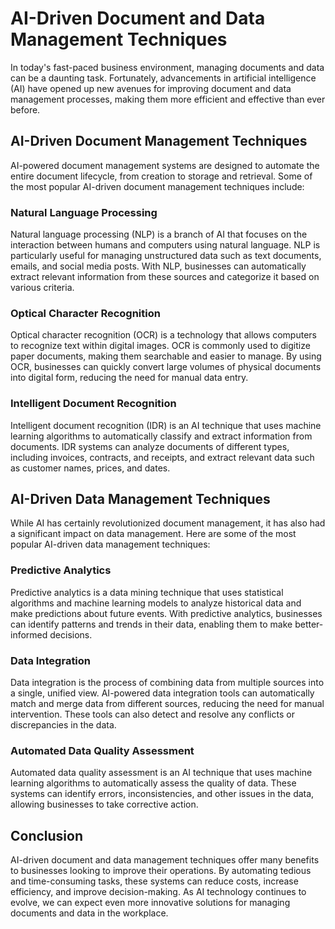 AI-Driven Document and Data Management Techniques
============================================================================================================

In today's fast-paced business environment, managing documents and data can be a daunting task. Fortunately, advancements in artificial intelligence (AI) have opened up new avenues for improving document and data management processes, making them more efficient and effective than ever before.

AI-Driven Document Management Techniques
----------------------------------------

AI-powered document management systems are designed to automate the entire document lifecycle, from creation to storage and retrieval. Some of the most popular AI-driven document management techniques include:

### Natural Language Processing

Natural language processing (NLP) is a branch of AI that focuses on the interaction between humans and computers using natural language. NLP is particularly useful for managing unstructured data such as text documents, emails, and social media posts. With NLP, businesses can automatically extract relevant information from these sources and categorize it based on various criteria.

### Optical Character Recognition

Optical character recognition (OCR) is a technology that allows computers to recognize text within digital images. OCR is commonly used to digitize paper documents, making them searchable and easier to manage. By using OCR, businesses can quickly convert large volumes of physical documents into digital form, reducing the need for manual data entry.

### Intelligent Document Recognition

Intelligent document recognition (IDR) is an AI technique that uses machine learning algorithms to automatically classify and extract information from documents. IDR systems can analyze documents of different types, including invoices, contracts, and receipts, and extract relevant data such as customer names, prices, and dates.

AI-Driven Data Management Techniques
------------------------------------

While AI has certainly revolutionized document management, it has also had a significant impact on data management. Here are some of the most popular AI-driven data management techniques:

### Predictive Analytics

Predictive analytics is a data mining technique that uses statistical algorithms and machine learning models to analyze historical data and make predictions about future events. With predictive analytics, businesses can identify patterns and trends in their data, enabling them to make better-informed decisions.

### Data Integration

Data integration is the process of combining data from multiple sources into a single, unified view. AI-powered data integration tools can automatically match and merge data from different sources, reducing the need for manual intervention. These tools can also detect and resolve any conflicts or discrepancies in the data.

### Automated Data Quality Assessment

Automated data quality assessment is an AI technique that uses machine learning algorithms to automatically assess the quality of data. These systems can identify errors, inconsistencies, and other issues in the data, allowing businesses to take corrective action.

Conclusion
----------

AI-driven document and data management techniques offer many benefits to businesses looking to improve their operations. By automating tedious and time-consuming tasks, these systems can reduce costs, increase efficiency, and improve decision-making. As AI technology continues to evolve, we can expect even more innovative solutions for managing documents and data in the workplace.

